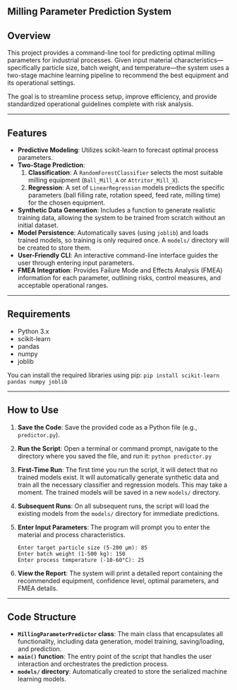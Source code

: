 ## Milling Parameter Prediction System

## Overview

This project provides a command-line tool for predicting optimal milling parameters for industrial processes. Given input material characteristics—specifically particle size, batch weight, and temperature—the system uses a two-stage machine learning pipeline to recommend the best equipment and its operational settings.

The goal is to streamline process setup, improve efficiency, and provide standardized operational guidelines complete with risk analysis.

---

## Features

- **Predictive Modeling**: Utilizes scikit-learn to forecast optimal process parameters.
- **Two-Stage Prediction**:
    1.  **Classification**: A `RandomForestClassifier` selects the most suitable milling equipment (`Ball_Mill_A` or `Attritor_Mill_X`).
    2.  **Regression**: A set of `LinearRegression` models predicts the specific parameters (ball filling rate, rotation speed, feed rate, milling time) for the chosen equipment.
- **Synthetic Data Generation**: Includes a function to generate realistic training data, allowing the system to be trained from scratch without an initial dataset.
- **Model Persistence**: Automatically saves (using `joblib`) and loads trained models, so training is only required once. A `models/` directory will be created to store them.
- **User-Friendly CLI**: An interactive command-line interface guides the user through entering input parameters.
- **FMEA Integration**: Provides Failure Mode and Effects Analysis (FMEA) information for each parameter, outlining risks, control measures, and acceptable operational ranges.

---

## Requirements

- Python 3.x
- scikit-learn
- pandas
- numpy
- joblib

You can install the required libraries using pip:
`pip install scikit-learn pandas numpy joblib`

---

## How to Use

1.  **Save the Code**: Save the provided code as a Python file (e.g., `predictor.py`).

2.  **Run the Script**: Open a terminal or command prompt, navigate to the directory where you saved the file, and run it:
    `python predictor.py`

3.  **First-Time Run**: The first time you run the script, it will detect that no trained models exist. It will automatically generate synthetic data and train all the necessary classifier and regression models. This may take a moment. The trained models will be saved in a new `models/` directory.

4.  **Subsequent Runs**: On all subsequent runs, the script will load the existing models from the `models/` directory for immediate predictions.

5.  **Enter Input Parameters**: The program will prompt you to enter the material and process characteristics.

    ```
    Enter target particle size (5-200 μm): 85
    Enter batch weight (1-500 kg): 150
    Enter process temperature (-10-60°C): 25
    ```

6.  **View the Report**: The system will print a detailed report containing the recommended equipment, confidence level, optimal parameters, and FMEA details.

---

## Code Structure

- **`MillingParameterPredictor` class**: The main class that encapsulates all functionality, including data generation, model training, saving/loading, and prediction.
- **`main()` function**: The entry point of the script that handles the user interaction and orchestrates the prediction process.
- **`models/` directory**: Automatically created to store the serialized machine learning models.
